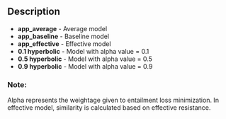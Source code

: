 ## Description

- **app_average** - Average model
- **app_baseline** - Baseline model
- **app_effective** - Effective model
- **0.1 hyperbolic** - Model with alpha value = 0.1
- **0.5 hyperbolic** - Model with alpha value = 0.5
- **0.9 hyperbolic** - Model with alpha value = 0.9

### Note:
Alpha represents the weightage given to entailment loss minimization.
In effective model, similarity is calculated based on effective resistance.
